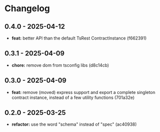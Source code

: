 # Changelog

## 0.4.0 - 2025-04-12

- __feat:__ better API than the default TsRest ContractInstance (f662391)

## 0.3.1 - 2025-04-09

- __chore:__ remove dom from tsconfig libs (d8c14cb)

## 0.3.0 - 2025-04-09

- __feat:__ remove (moved) express support and export a complete singleton contract instance, instead of a few utility functions (701a32e)

## 0.2.0 - 2025-03-25

- __refactor:__ use the word "schema" instead of "spec" (ac40938)
